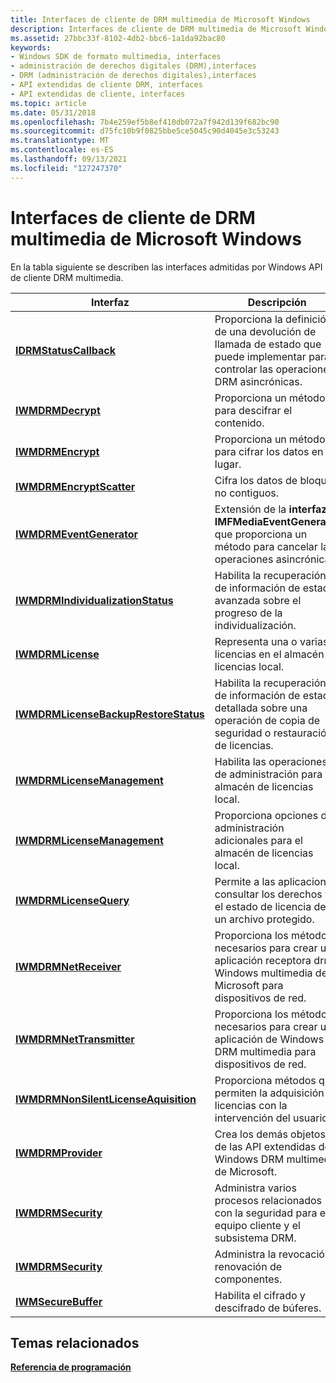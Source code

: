 ```yaml
---
title: Interfaces de cliente de DRM multimedia de Microsoft Windows
description: Interfaces de cliente de DRM multimedia de Microsoft Windows
ms.assetid: 27bbc33f-8102-4db2-bbc6-1a1da92bac80
keywords:
- Windows SDK de formato multimedia, interfaces
- administración de derechos digitales (DRM),interfaces
- DRM (administración de derechos digitales),interfaces
- API extendidas de cliente DRM, interfaces
- API extendidas de cliente, interfaces
ms.topic: article
ms.date: 05/31/2018
ms.openlocfilehash: 7b4e259ef5b8ef410db072a7f942d139f682bc90
ms.sourcegitcommit: d75fc10b9f0825bbe5ce5045c90d4045e3c53243
ms.translationtype: MT
ms.contentlocale: es-ES
ms.lasthandoff: 09/13/2021
ms.locfileid: "127247370"
---
```

# <a name="microsoft-windows-media-drm-client-interfaces"></a>Interfaces de cliente de DRM multimedia de Microsoft Windows

En la tabla siguiente se describen las interfaces admitidas por Windows API de cliente DRM multimedia.



| Interfaz                                                                    | Descripción                                                                                                     |
|------------------------------------------------------------------------------|-----------------------------------------------------------------------------------------------------------------|
| [**IDRMStatusCallback**](idrmstatuscallback.md)                             | Proporciona la definición de una devolución de llamada de estado que puede implementar para controlar las operaciones DRM asincrónicas.     |
| [**IWMDRMDecrypt**](iwmdrmdecrypt.md)                                       | Proporciona un método para descifrar el contenido.                                                                       |
| [**IWMDRMEncrypt**](iwmdrmencrypt.md)                                       | Proporciona un método para cifrar los datos en su lugar.                                                                 |
| [**IWMDRMEncryptScatter**](iwmdrmencryptscatter.md)                         | Cifra los datos de bloques no contiguos.                                                                       |
| [**IWMDRMEventGenerator**](iwmdrmeventgenerator.md)                         | Extensión de la **interfaz IMFMediaEventGenerator** que proporciona un método para cancelar las operaciones asincrónicas. |
| [**IWMDRMIndividualizationStatus**](iwmdrmindividualizationstatus.md)       | Habilita la recuperación de información de estado avanzada sobre el progreso de la individualización.                       |
| [**IWMDRMLicense**](iwmdrmlicense.md)                                       | Representa una o varias licencias en el almacén de licencias local.                                                     |
| [**IWMDRMLicenseBackupRestoreStatus**](iwmdrmlicensebackuprestorestatus.md) | Habilita la recuperación de información de estado detallada sobre una operación de copia de seguridad o restauración de licencias.                   |
| [**IWMDRMLicenseManagement**](iwmdrmlicensemanagement.md)                   | Habilita las operaciones de administración para el almacén de licencias local.                                                      |
| [**IWMDRMLicenseManagement**](iwmdrmlicensemanagement.md)                   | Proporciona opciones de administración adicionales para el almacén de licencias local.                                             |
| [**IWMDRMLicenseQuery**](iwmdrmlicensequery.md)                             | Permite a las aplicaciones consultar los derechos y el estado de licencia de un archivo protegido.                                |
| [**IWMDRMNetReceiver**](iwmdrmnetreceiver.md)                               | Proporciona los métodos necesarios para crear una aplicación receptora drm Windows multimedia de Microsoft para dispositivos de red.          |
| [**IWMDRMNetTransmitter**](iwmdrmnettransmitter.md)                         | Proporciona los métodos necesarios para crear una aplicación de Windows DRM multimedia para dispositivos de red.       |
| [**IWMDRMNonSilentLicenseAquisition**](iwmdrmnonsilentlicenseaquisition.md) | Proporciona métodos que permiten la adquisición de licencias con la intervención del usuario.                                        |
| [**IWMDRMProvider**](iwmdrmprovider.md)                                     | Crea los demás objetos de las API extendidas de Windows DRM multimedia de Microsoft.                              |
| [**IWMDRMSecurity**](iwmdrmsecurity.md)                                     | Administra varios procesos relacionados con la seguridad para el equipo cliente y el subsistema DRM.                           |
| [**IWMDRMSecurity**](iwmdrmsecurity.md)                                     | Administra la revocación y renovación de componentes.                                                                       |
| [**IWMSecureBuffer**](iwmsecurebuffer.md)                                   | Habilita el cifrado y descifrado de búferes.                                                                   |



 

## <a name="related-topics"></a>Temas relacionados

<dl> <dt>

[**Referencia de programación**](drm-programming-reference.md)
</dt> </dl>

 

 





